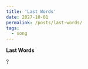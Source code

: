 ```yaml
---
title: 'Last Words'
date: 2027-10-01
permalink: /posts/last-words/
tags:
  - song
---
```


**Last Words**

?